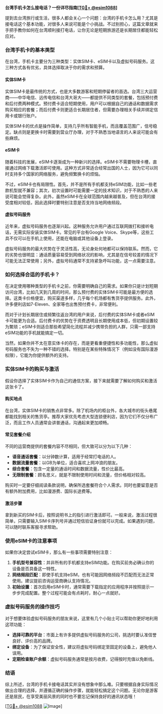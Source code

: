 **台湾手机卡怎么接电话？一份详尽指南[[TG💪+ @esim1088](https://t.me/s/esim1088)]**

提到去台湾旅行或生活，很多人都会关心一个问题：台湾的手机卡怎么用？尤其是接电话这个基本功能，对很多人来说可能是个小挑战。不过别担心，这篇文章就来手把手教你如何在台湾顺利接打电话，让你无论是短期旅游还是长期居住都能轻松应对。

### 台湾手机卡的基本类型

在台湾，手机卡主要分为三种类型：实体SIM卡、eSIM卡以及虚拟号码服务。这三种方式各有优劣，具体选择取决于你的需求和预算。

#### 实体SIM卡
实体SIM卡是最传统的方式，也是大多数游客和短期停留者的首选。台湾三大运营商——中华电信、远传电信和台湾大哥大——都提供不同类型的套餐，包括预付费和后付费两种模式。预付费卡适合短期使用，用户可以根据自己的通话和数据需求购买相应的套餐；而后付费卡则更适合长期居住者，但需要办理相关手续并绑定信用卡或银行账户。

实体SIM卡的优点是操作简单，支持几乎所有智能手机，而且覆盖范围广，信号稳定。缺点则是更换卡时需要到营业厅办理，对于不熟悉当地语言的人来说可能会有些麻烦。

#### eSIM卡
随着科技的发展，eSIM卡逐渐成为一种新兴的选择。eSIM卡不需要物理卡槽，直接通过网络下载激活即可使用。这种方式非常适合经常出国的人士，因为它可以同时支持多个国家的网络服务，避免频繁换卡的烦恼。

不过，eSIM卡也有局限性。首先，并不是所有手机都支持eSIM功能，比如一些老款机型就不兼容；其次，初次设置时可能需要一定的技术知识，对于不熟悉的人来说可能会觉得复杂。此外，虽然eSIM卡在全球范围内越来越普及，但在台湾的接受度相对较低，因此选择时要特别注意是否支持当地网络频段。

#### 虚拟号码服务
近年来，虚拟号码服务也逐渐兴起。这种服务允许用户通过互联网拨打和接听电话，无需实际安装实体SIM卡。常见的平台有Google Voice、Skype等，这些工具不仅可以在手机上使用，还能在电脑或其他设备上登录。

虚拟号码服务的最大优势在于灵活性高，无论身处何地都可以保持联系。然而，它的劣势也很明显：通话质量容易受到网络状况的影响，尤其是在信号较差的情况下可能无法正常使用；另外，虚拟号码通常不支持紧急呼叫功能，这一点需要注意。

### 如何选择合适的手机卡？

在决定使用哪种类型的手机卡之前，你需要明确自己的需求。如果你只是计划短期访问台湾，比如几天到几周的时间，那么预付费的实体SIM卡可能是最方便的选择。这类卡价格便宜，购买渠道多样，几乎每个机场都有售货亭提供服务。此外，许多便利店如7-Eleven、全家等也出售预付费卡，非常便利。

而对于计划长期居住或频繁往返台湾的用户来说，后付费的实体SIM卡或者eSIM卡可能更为合适。后付费卡的优势在于资费透明且长期使用成本低，但初期设置较为繁琐；eSIM卡则适合那些希望简化流程并减少携带负担的人群，只需一部支持eSIM功能的手机就能搞定一切。

当然，如果你并不太在意实体卡的存在，而是更看重便捷性和多功能性，那么虚拟号码服务也不失为一种不错的选择。特别是在某些特殊情况下（例如没有国际漫游权限），它能为你提供额外的支持。

### 实体SIM卡的购买与激活

假设你选择了实体SIM卡作为自己的通信方案，接下来就需要了解如何购买和激活这张卡了。

#### 购买地点
在台湾，实体SIM卡的销售点非常多。除了机场内的柜台外，各大城市的街头巷尾都能找到相关的售货亭。推荐大家优先考虑大型连锁便利店，因为它们不仅分布广泛，而且工作人员通常会讲普通话，沟通起来更加顺畅。

#### 常见套餐介绍
不同的运营商提供的套餐内容不尽相同，但大致可以分为以下几种：

- **语音通话套餐**：以分钟数计算，适用于经常打电话的人。
- **数据流量套餐**：以GB为单位，适合喜欢上网冲浪的朋友。
- **综合套餐**：包含一定量的通话时间和数据流量，性价比最高。
- **无限制套餐**：顾名思义，就是不限制使用时间和流量，但价格相对较高。

购买时一定要仔细阅读条款说明，确保所选套餐符合个人需求。同时也要留意是否有额外附加费用，比如漫游费、国际长途费等。

#### 激活步骤
拿到新买的SIM卡后，按照说明书上的指引进行激活即可。一般来说，激活过程很简单，只需要输入SIM卡序列号并通过短信验证身份就可以完成。如果遇到问题，可以随时联系客服寻求帮助。

### 使用eSIM卡的注意事项

如果你决定尝试eSIM卡，那么有一些事项需要特别注意：

1. **手机型号兼容性**：并非所有的手机都支持eSIM功能。在购买前务必确认你的设备是否具备这一特性。
2. **网络频段匹配**：即使手机支持eSIM，也有可能因网络频段不匹配而无法正常使用。建议提前咨询运营商确认支持情况。
3. **初始设置**：首次启用eSIM卡时，通常需要下载指定的应用程序并按照提示一步步完成配置。整个过程可能会有点耗时，耐心一点就好。

### 虚拟号码服务的操作技巧

对于想要体验虚拟号码服务的朋友来说，这里有几个小贴士可以帮助你更好地利用这项功能：

- **选择可靠的平台**：市面上有许多提供虚拟号码服务的公司，挑选时要认准信誉良好、评价高的品牌。
- **绑定设备**：为了保证安全性，建议将虚拟号码绑定至固定的设备上，避免他人误用。
- **定期检查账户余额**：虚拟号码服务通常是按月收费，记得按时充值以免断线。

### 结语

综上所述，台湾的手机卡接电话其实并没有想象中那么难。只要根据自身实际情况做出合理的选择，并遵循正确的操作步骤，就能轻松搞定这个问题。无论你是游客还是居民，在享受美丽风景的同时也不要忘记保持良好的通讯状态哦！

[[TG💪+ @esim1088](https://t.me/s/esim1088) ![Image](https://i.postimg.cc/4NQfJmqS/Snipaste-2025-05-13-00-14-12.png)]